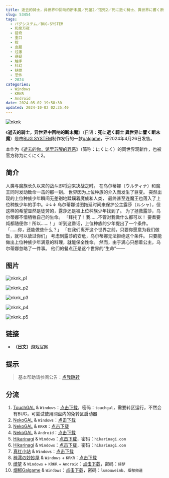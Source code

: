 ```yaml
---
title: 逝去的骑士，异世界中回响的断末魔／死馆2／馆死2／死に逝く騎士、異世界に響く断末魔／死去的骑士，响彻异世界的绝命魔／にくにく2／nikuniku 2
slug: 53454
tags:
  - バグシステム／BUG-SYSTEM
  - 和泉万夜
  - 猎奇
  - 重口
  - 拔
  - 血腥
  - 过激
  - 悬疑
  - 触手
  - 科幻
  - 扶她
  - 恐怖
  - 2024
categories:
  - Windows
  - KRKR
  - Android
date: 2024-05-02 19:58:30
updated: 2024-10-02 02:35:40
---
```


![nknk](https://static.saop.cc/vns/img/nknk.webp)

《**逝去的骑士，异世界中回响的断末魔**》（日语：**死に逝く騎士 異世界に響く断末魔**）是由[BUG SYSTEM](https://zh.moegirl.org.cn/BUG_SYSTEM)制作发行的一款[galgame](https://zh.moegirl.org.cn/Galgame)，于2024年4月26日发售。

本作为《[逝去的你，馆里苏醒的罪恶](https://zh.moegirl.org.cn/逝去的你，馆里苏醒的罪恶)》（简称：にくにく）的同世界观新作，也被官方称为にくにく2。

<!--more-->

## 简介

人类与魔族长久以来的战斗即将迎来决战之时。
在乌尔蒂娜（ウルティナ）和魔王同时发动致命一击的那一刻。
世界因为上位种族的介入而发生了巨变。
突然出现的上位种族少年瞬间无差别地蹂躏着魔族和人类，
最终甚至连魔王也落入了上位种族少年的手中。↓↓↓
乌尔蒂娜试图拖延时间来保护公主露莎（ルシャ），但这样的希望显然是徒劳的，露莎还是被上位种族少年找到了。
为了拯救露莎，乌尔蒂娜不惜牺牲自己的生命。
「拜托了！我……不管对我做什么都可以！
要煮要炖都随便你！所以……！」
听到这番话，上位种族的少年提出了一个条件。
「……你，还能做些什么？」
「在我们离开这个世界之前，只要你愿意为我们做饭，就可以放过你们」
考虑到露莎的安危，乌尔蒂娜无法拒绝这个条件。
只要能做出上位种族少年满意的料理，就能保全性命。
然而，由于满心只想着公主，乌尔蒂娜忽略了一件事。
他们的餐点正是这个世界的“生命”——

## 图片

![nknk_p1](https://static.saop.cc/vns/img/nknk_p1.webp)

![nknk_p2](https://static.saop.cc/vns/img/nknk_p2.webp)

![nknk_p3](https://static.saop.cc/vns/img/nknk_p3.webp)

![nknk_p4](https://static.saop.cc/vns/img/nknk_p4.webp)

![nknk_p5](https://static.saop.cc/vns/img/nknk_p5.webp)

## 链接

- **（日文）**[游戏官网](http://bug-system.com/product/05_nknk/)

## 提示

> 基本帮助请参阅公告：[点我跳转](/)

## 分流

1. [TouchGAL](https://www.touchgal.us/) & `Windows`：[点击下载](https://pan.touchgal.net/s/YPL6Ca)，密码：`touchgal`，需要转区运行，不然会有BUG，可尝试使用网盘内的免转区启动器
2. [NekoGAL](https://www.nekogal.com/) & `Windows`：[点击下载](https://pan.nekogal.top/s/yMqu7)
3. [NekoGAL](https://www.nekogal.com/) & `KRKR`：[点击下载](https://pan.nekogal.top/s/0YKHV)
4. [NekoGAL](https://www.nekogal.com/) & `Android`：[点击下载](https://pan.nekogal.top/s/N25Sx)
5. [Hikarinagi](https://www.hikarinagi.net/) & `Windows`：[点击下载](https://pan.yurari.moe/s/9zxsg)，密码：`hikarinagi.com`
6. [Hikarinagi](https://www.hikarinagi.net/) & `Windows`：[点击下载](https://pan.yurari.moe/s/82W5UZ)，密码：`hikarinagi.com`
7. [真红小站](https://www.shinnku.com/) & `Windows`：[点击下载](https://www.shinnku.com/api/download/0/win/%E6%AD%BB%E3%81%AB%E9%80%9D%E3%81%8F%E9%A8%8E%E5%A3%AB%20%E7%95%B0%E4%B8%96%E7%95%8C%E3%81%AB%E9%9F%BF%E3%81%8F%E6%96%AD%E6%9C%AB%E9%AD%94.7z)
8. [梓澪の妙妙屋](https://zi0.cc/) & `Windows` + `KRKR`：[点击下载](https://zi0.cc/,%E3%80%90ADV-%E5%86%92%E9%99%A9%E6%B8%B8%E6%88%8F%E3%80%91/%E3%80%90PC+KR%E3%80%91[ADV][AI%E7%BF%BB%E8%AF%91]%E6%AD%BB%E3%81%AB%E9%80%9D%E3%81%8F%E9%A8%8E%E5%A3%AB%E3%80%81%E7%95%B0%E4%B8%96%E7%95%8C%E3%81%AB%E9%9F%BF%E3%81%8F%E6%96%AD%E6%9C%AB%E9%AD%94%E3%80%81%E6%AD%BB%E9%A6%862)
9. [绮梦](https://acgs.one/) & `Windows` + `KRKR` + `Android`：[点击下载](https://game.acgs.one/game/493.html)，密码：`绮梦`
10. [烟郁Galgame](https://yanyugal.top/) & `Windows`：[点击下载](https://yanyugal.top/disk1/%E5%B0%8F%E5%B0%8F%E7%9A%84%E5%88%86%E4%BA%AB%EF%BC%88PC%EF%BC%86%E5%AE%89%E5%8D%93%EF%BC%89/PC/galgame/%E6%AD%BB%E9%A6%862)，密码：`lumouweinb`、`烟郁频道`
